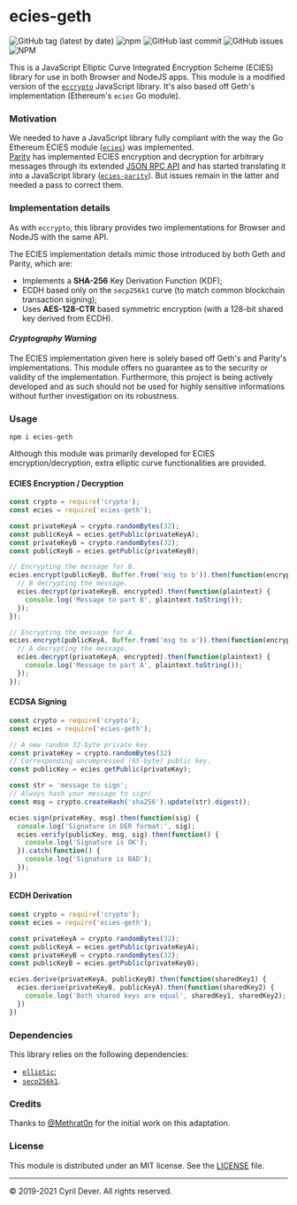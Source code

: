 # ecies-geth

![GitHub tag (latest by date)](https://img.shields.io/github/v/tag/cyrildever/ecies-geth)
![npm](https://img.shields.io/npm/dw/ecies-geth)
![GitHub last commit](https://img.shields.io/github/last-commit/cyrildever/ecies-geth)
![GitHub issues](https://img.shields.io/github/issues/cyrildever/ecies-geth)
![NPM](https://img.shields.io/npm/l/ecies-geth)

This is a JavaScript Elliptic Curve Integrated Encryption Scheme (ECIES) library for use in both Browser and NodeJS apps.
This module is a modified version of the [`eccrypto`](https://github.com/bitchan/eccrypto) JavaScript library.
It's also based off Geth's implementation (Ethereum's `ecies` Go module).

### Motivation

We needed to have a JavaScript library fully compliant with the way the Go Ethereum ECIES module ([`ecies`](https://godoc.org/github.com/ethereum/go-ethereum/crypto/ecies)) was implemented. \
[Parity](https://www.parity.io/) has implemented ECIES encryption and decryption for arbitrary messages through its extended [JSON RPC API](https://wiki.parity.io/JSONRPC-parity-module.html) and has started translating it into a JavaScript library ([`ecies-parity`](https://www.npmjs.com/package/ecies-parity)). But issues remain in the latter and needed a pass to correct them.


### Implementation details

As with `eccrypto`, this library provides two implementations for Browser and NodeJS with the same API.

The ECIES implementation details mimic those introduced by both Geth and Parity, which are:
* Implements a __SHA-256__ Key Derivation Function (KDF);
* ECDH based only on the `secp256k1` curve (to match common blockchain transaction signing);
* Uses __AES-128-CTR__ based symmetric encryption (with a 128-bit shared key derived from ECDH).

#### _Cryptography Warning_

The ECIES implementation given here is solely based off Geth's and Parity's implementations. This module offers no guarantee as to the security or validity of the implementation. Furthermore, this project is being actively developed and as such should not be used for highly sensitive informations without further investigation on its robustness.


### Usage

```
npm i ecies-geth
```

Although this module was primarily developed for ECIES encryption/decryption, extra elliptic curve functionalities are provided.

#### ECIES Encryption / Decryption

```js
const crypto = require('crypto');
const ecies = require('ecies-geth');

const privateKeyA = crypto.randomBytes(32);
const publicKeyA = ecies.getPublic(privateKeyA);
const privateKeyB = crypto.randomBytes(32);
const publicKeyB = ecies.getPublic(privateKeyB);

// Encrypting the message for B.
ecies.encrypt(publicKeyB, Buffer.from('msg to b')).then(function(encrypted) {
  // B decrypting the message.
  ecies.decrypt(privateKeyB, encrypted).then(function(plaintext) {
    console.log('Message to part B', plaintext.toString());
  });
});

// Encrypting the message for A.
ecies.encrypt(publicKeyA, Buffer.from('msg to a')).then(function(encrypted) {
  // A decrypting the message.
  ecies.decrypt(privateKeyA, encrypted).then(function(plaintext) {
    console.log('Message to part A', plaintext.toString());
  });
});
```

#### ECDSA Signing 

```js
const crypto = require('crypto');
const ecies = require('ecies-geth');

// A new random 32-byte private key.
const privateKey = crypto.randomBytes(32)
// Corresponding uncompressed (65-byte) public key.
const publicKey = ecies.getPublic(privateKey);

const str = 'message to sign';
// Always hash your message to sign!
const msg = crypto.createHash('sha256').update(str).digest();

ecies.sign(privateKey, msg).then(function(sig) {
  console.log('Signature in DER format:', sig);
  ecies.verify(publicKey, msg, sig).then(function() {
    console.log('Signature is OK');
  }).catch(function() {
    console.log('Signature is BAD');
  });
})
```

#### ECDH Derivation

```js
const crypto = require('crypto');
const ecies = require('ecies-geth');

const privateKeyA = crypto.randomBytes(32);
const publicKeyA = ecies.getPublic(privateKeyA);
const privateKeyB = crypto.randomBytes(32);
const publicKeyB = ecies.getPublic(privateKeyB);

ecies.derive(privateKeyA, publicKeyB).then(function(sharedKey1) {
  ecies.derive(privateKeyB, publicKeyA).then(function(sharedKey2) {
    console.log('Both shared keys are equal', sharedKey1, sharedKey2);
  })
})
```

### Dependencies

This library relies on the following dependencies:
- [`elliptic`](https://www.npmjs.com/package/elliptic);
- [`secp256k1`](https://www.npmjs.com/package/secp256k1).


### Credits

Thanks to [@Methrat0n](https://github.com/Methrat0n/) for the initial work on this adaptation.


### License

This module is distributed under an MIT license.
See the [LICENSE](LICENSE) file.


<hr />
&copy; 2019-2021 Cyril Dever. All rights reserved.